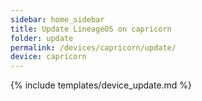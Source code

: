 ```yaml
---
sidebar: home_sidebar
title: Update LineageOS on capricorn
folder: update
permalink: /devices/capricorn/update/
device: capricorn
---
```

{% include templates/device_update.md %}
